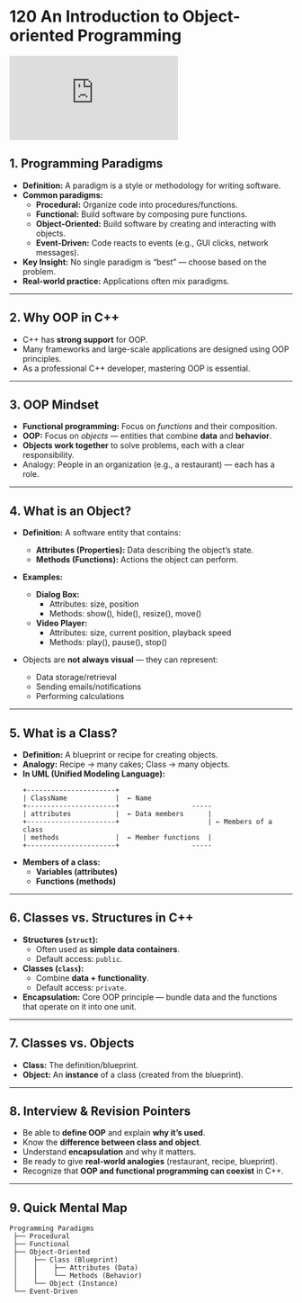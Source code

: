 # 120 An Introduction to Object-oriented Programming

<div class="video-wrapper">
  <iframe src="https://www.youtube.com/embed/gGaHUU3SWq8?si=TAY81-j1-RKe90b_" 
          title="YouTube video player" 
          frameborder="0" 
          allow="accelerometer; autoplay; clipboard-write; encrypted-media; gyroscope; picture-in-picture; web-share" 
          allowfullscreen>
  </iframe>
</div>

## 1. Programming Paradigms
- **Definition:** A paradigm is a style or methodology for writing software.
- **Common paradigms:**
  - **Procedural:** Organize code into procedures/functions.
  - **Functional:** Build software by composing pure functions.
  - **Object-Oriented:** Build software by creating and interacting with objects.
  - **Event-Driven:** Code reacts to events (e.g., GUI clicks, network messages).
- **Key Insight:** No single paradigm is “best” — choose based on the problem.
- **Real-world practice:** Applications often mix paradigms.

---

## 2. Why OOP in C++
- C++ has **strong support** for OOP.
- Many frameworks and large-scale applications are designed using OOP principles.
- As a professional C++ developer, mastering OOP is essential.

---

## 3. OOP Mindset
- **Functional programming:** Focus on *functions* and their composition.
- **OOP:** Focus on *objects* — entities that combine **data** and **behavior**.
- **Objects work together** to solve problems, each with a clear responsibility.
- Analogy: People in an organization (e.g., a restaurant) — each has a role.

---

## 4. What is an Object?
- **Definition:** A software entity that contains:
  - **Attributes (Properties):** Data describing the object’s state.
  - **Methods (Functions):** Actions the object can perform.
- **Examples:**
  - **Dialog Box:**
    - Attributes: size, position
    - Methods: show(), hide(), resize(), move()
  - **Video Player:**
    - Attributes: size, current position, playback speed
    - Methods: play(), pause(), stop()

- Objects are **not always visual** — they can represent:
  - Data storage/retrieval
  - Sending emails/notifications
  - Performing calculations

---

## 5. What is a Class?
- **Definition:** A blueprint or recipe for creating objects.
- **Analogy:** Recipe → many cakes; Class → many objects.
- **In UML (Unified Modeling Language):**
  ```
  +----------------------+
  | ClassName            |  ← Name
  +----------------------+                  -----
  | attributes           |  ← Data members      |
  +----------------------+                      | ← Members of a class
  | methods              |  ← Member functions  |
  +----------------------+                  -----
  ```
- **Members of a class:**
  - **Variables (attributes)**
  - **Functions (methods)**

---

## 6. Classes vs. Structures in C++
- **Structures (`struct`):**
  - Often used as **simple data containers**.
  - Default access: `public`.
- **Classes (`class`):**
  - Combine **data + functionality**.
  - Default access: `private`.
- **Encapsulation:** Core OOP principle — bundle data and the functions that operate on it into one unit.

---

## 7. Classes vs. Objects
- **Class:** The definition/blueprint.
- **Object:** An **instance** of a class (created from the blueprint).

---

## 8. Interview & Revision Pointers
- Be able to **define OOP** and explain **why it’s used**.
- Know the **difference between class and object**.
- Understand **encapsulation** and why it matters.
- Be ready to give **real-world analogies** (restaurant, recipe, blueprint).
- Recognize that **OOP and functional programming can coexist** in C++.

---

## 9. Quick Mental Map
```
Programming Paradigms
 ├── Procedural
 ├── Functional
 ├── Object-Oriented
 │    ├── Class (Blueprint)
 │    │    ├── Attributes (Data)
 │    │    └── Methods (Behavior)
 │    └── Object (Instance)
 └── Event-Driven
```